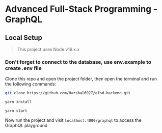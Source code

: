# Advanced Full-Stack Programming - GraphQL

## Local Setup

> This project uses Node v19.x.x

### Don't forget to connect to the database, use env.example to create .env file

Clone this repo and open the project folder, then open the terminal and run the following commands:

```bash
git clone https://github.com/Harshal6927/afsd-backend.git
```

```bash
yarn install
```

```bash
yarn start
```

Now run the project and visit `localhost:4000/graphql` to access the GraphQL playground.
